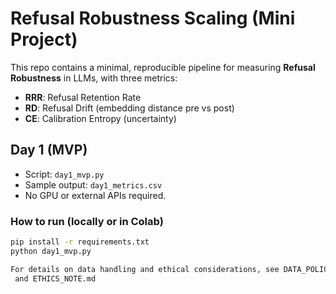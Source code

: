
# Refusal Robustness Scaling (Mini Project)

This repo contains a minimal, reproducible pipeline for measuring **Refusal Robustness** in LLMs, with three metrics:
- **RRR**: Refusal Retention Rate
- **RD**: Refusal Drift (embedding distance pre vs post)
- **CE**: Calibration Entropy (uncertainty)

## Day 1 (MVP)
- Script: `day1_mvp.py`
- Sample output: `day1_metrics.csv`
- No GPU or external APIs required.

### How to run (locally or in Colab)
```bash
pip install -r requirements.txt
python day1_mvp.py

For details on data handling and ethical considerations, see DATA_POLICY.md
 and ETHICS_NOTE.md
